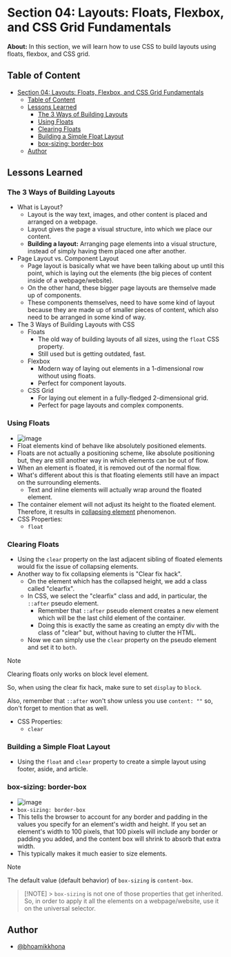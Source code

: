 # Section 04: Layouts: Floats, Flexbox, and CSS Grid Fundamentals

**About:** In this section, we will learn how to use CSS to build layouts using floats, flexbox, and CSS grid.

## Table of Content

- [Section 04: Layouts: Floats, Flexbox, and CSS Grid Fundamentals](#section-04-layouts-floats-flexbox-and-css-grid-fundamentals)
  - [Table of Content](#table-of-content)
  - [Lessons Learned](#lessons-learned)
    - [The 3 Ways of Building Layouts](#the-3-ways-of-building-layouts)
    - [Using Floats](#using-floats)
    - [Clearing Floats](#clearing-floats)
    - [Building a Simple Float Layout](#building-a-simple-float-layout)
    - [box-sizing: border-box](#box-sizing-border-box)
  - [Author](#author)

## Lessons Learned

### The 3 Ways of Building Layouts

- What is Layout?
  - Layout is the way text, images, and other content is placed and arranged on a webpage.
  - Layout gives the page a visual structure, into which we place our content.
  - **Building a layout:** Arranging page elements into a visual structure, instead of simply having them placed one after another.
- Page Layout vs. Component Layout
  - Page layout is basically what we have been talking about up until this point, which is laying out the elements (the big pieces of content inside of a webpage/website).
  - On the other hand, these bigger page layouts are themselve made up of components.
  - These components themselves, need to have some kind of layout because they are made up of smaller pieces of content, which also need to be arranged in some kind of way.
- The 3 Ways of Building Layouts with CSS
  - Floats
    - The old way of building layouts of all sizes, using the `float` CSS property.
    - Still used but is getting outdated, fast.
  - Flexbox
    - Modern way of laying out elements in a 1-dimensional row without using floats.
    - Perfect for component layouts.
  - CSS Grid
    - For laying out element in a fully-fledged 2-dimensional grid.
    - Perfect for page layouts and complex components.

### Using Floats

- ![image](https://github.com/bhoamikkhona/html-css/assets/143898153/5af210af-7e77-4c95-b9f6-b82af77ca74a)
- Float elements kind of behave like absolutely positioned elements.
- Floats are not actually a positioning scheme, like absolute positioning but, they are still another way in which elements can be out of flow.
- When an element is floated, it is removed out of the normal flow.
- What's different about this is that floating elements still have an impact on the surrounding elements.
  - Text and inline elements will actually wrap around the floated element.
- The container element will not adjust its height to the floated element. Therefore, it results in <ins>collapsing element</ins> phenomenon.
- CSS Properties:
  - `float`

### Clearing Floats

- Using the `clear` property on the last adjacent sibling of floated elements would fix the issue of collapsing elements.
- Another way to fix collapsing elements is "Clear fix hack".
  - On the element which has the collapsed height, we add a class called "clearfix".
  - In CSS, we select the "clearfix" class and add, in particular, the `::after` pseudo element.
    - Remember that `::after` pseudo element creates a new element which will be the last child element of the container.
    - Doing this is exactly the same as creating an empty div with the class of "clear" but, without having to clutter the HTML.
  - Now we can simply use the `clear` property on the pseudo element and set it to `both`.

> [!NOTE]
> Clearing floats only works on block level element.
>
> So, when using the clear fix hack, make sure to set `display` to `block`.
>
> Also, remember that `::after` won't show unless you use `content: ""` so, don't forget to mention that as well.

- CSS Properties:
  - `clear`

### Building a Simple Float Layout

- Using the `float` and `clear` property to create a simple layout using footer, aside, and article.

### box-sizing: border-box

- ![image](https://github.com/bhoamikkhona/html-css/assets/143898153/55a0ef68-9936-4ce0-8cc4-480b41d234b3)
- `box-sizing: border-box`
- This tells the browser to account for any border and padding in the values you specify for an element's width and height. If you set an element's width to 100 pixels, that 100 pixels will include any border or padding you added, and the content box will shrink to absorb that extra width.
- This typically makes it much easier to size elements.

> [!NOTE]
> The default value (default behavior) of `box-sizing` is `content-box`.

> [!NOTE] > `box-sizing` is not one of those properties that get inherited. So, in order to apply it all the elements on a webpage/website, use it on the universal selector.

## Author

- [@bhoamikkhona](https://github.com/bhoamikkhona)
